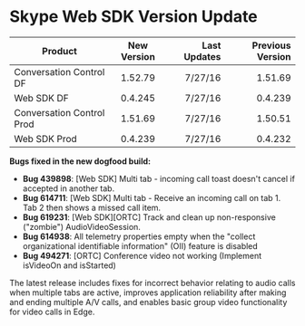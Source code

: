 # Skype Web SDK Version Update

| Product        | New Version           | Last Updates  |Previous Version
| ------------- |:-------------:| -----:|----------:|
| Conversation Control DF     | 1.52.79 | 7/27/16 |1.51.69
| Web SDK DF    | 0.4.245      |  7/27/16|0.4.239
| Conversation Control Prod | 1.51.69     |   7/27/16|1.50.51
| Web SDK Prod| 0.4.239 |  7/27/16 |  0.4.232 |

**Bugs fixed in the new dogfood build:**
 
- **Bug 439898**: [Web SDK] Multi tab - incoming call toast doesn't cancel if accepted in another tab.
- **Bug 614711**: [Web SDK] Multi tab - Receive an incoming call on tab 1. Tab 2 then shows a missed call item.
- **Bug 619231**: [Web SDK][ORTC] Track and clean up non-responsive ("zombie") AudioVideoSession.
- **Bug 614938**: All telemetry properties empty when the "collect organizational identifiable information" (OII) feature is disabled
- **Bug 494271**: [ORTC] Conference video not working (Implement isVideoOn and isStarted)
 
The latest release includes fixes for incorrect behavior relating to audio calls when multiple tabs are active, improves application reliability 
after making and ending multiple A/V calls, and enables basic group video functionality for video calls in Edge.
